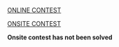 [ONLINE CONTEST](https://www.hackerrank.com/contests/inzva-03-math-1-online-2018/challenges)

[ONSITE CONTEST](https://www.hackerrank.com/contests/inzva-03-math-1-onsite-2018/challenges)

**Onsite contest has not been solved**
